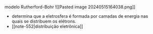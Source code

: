 modelo Rutherford-Bohr
![[Pasted image 20240515164038.png]]
- determina que a eletrosfera é formada por camadas de energia nas quais se distribuem os elétrons.
- [[note-552|distribuição eletrônica]]


